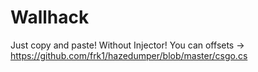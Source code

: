 # Wallhack
Just copy and paste! Without Injector!
You can offsets -> https://github.com/frk1/hazedumper/blob/master/csgo.cs 

